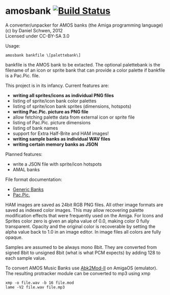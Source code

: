 amosbank [![Build Status](https://travis-ci.org/dschwen/amosbank.svg)](https://travis-ci.org/dschwen/amosbank)
========

A converter/unpacker for AMOS banks (the Amiga programming language)   
(c) by Daniel Schwen, 2012     
Licensed under CC-BY-SA 3.0

Usage:

    amosbank bankfile \[palettebank\]

bankfile is the AMOS bank to be extacted. The optional palettebank is the filename of an icon or sprite bank that can provide a color palette if bankfile is a Pac.Pic. file.


This project is in its infancy. Current features are:

* **writing all sprites/icons as individual PNG files**
* listing of sprite/icon bank color palettes
* listing of sprite/icon bank sprites (dimensions, hotspots)
* **writing Pac.Pic. picture as PNG file**
* allow fetching palette data from external icon or sprite file
* listing of Pac.Pic. picture dimensions
* listing of bank names
* support for Extra Half-Brite and HAM images!
* **writing sample banks as individual WAV files**
* **writing certain memory banks as JSON**

Planned features:
* write a JSON file with sprite/icon hotspots
* AMAL banks

File format documentation:
* [Generic Banks](http://www.exotica.org.uk/wiki/AMOS_file_formats)
* [Pac.Pic.](http://www.exotica.org.uk/wiki/AMOS_Pac.Pic._format)

HAM images are saved as 24bit RGB PNG files. All other image formats are saved as indexed color images. This may allow recovering palette modification effects that were frequently used on the Amiga. For Icons and Sprites color zero is given an alpha value of 0.0, making color 0 fully transparent. Opacity and the original color is recoverable by setting the alpha value back to 1.0 in an image editor. In image files all colors are fully opaque.

Samples are assumed to be always mono 8bit. They are converted from signed 8bit to unsigned 8bit (what is what PCM expects) by adding 128 to each sample value.

To convert AMOS Music Banks use [Abk2Mod-II](http://aminet.net/package/dev/amos/Abk2Mod-II) on AmigaOS (emulator). The resulting protracker module can be converted to mp3 using xmp

    xmp -o file.wav -b 16 file.mod
    lame -V2 file.wav file.mp3
